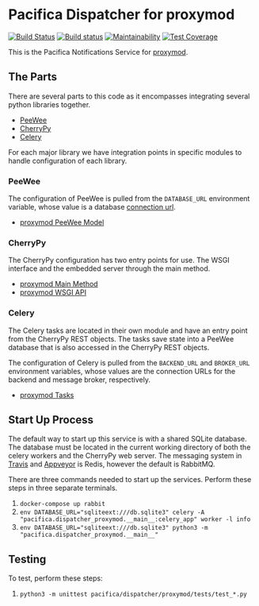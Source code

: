 # Pacifica Dispatcher for proxymod
[![Build Status](https://travis-ci.org/pacifica/pacifica-dispatcher-proxymod.svg?branch=master)](https://travis-ci.org/pacifica/pacifica-dispatcher-proxymod)
[![Build status](https://ci.appveyor.com/api/projects/status/eg2r1y37yvxi0b5p?svg=true)](https://ci.appveyor.com/project/dmlb2000/pacifica-proxymod)
[![Maintainability](https://api.codeclimate.com/v1/badges/f2dba248b1a7966e5a49/maintainability)](https://codeclimate.com/github/pacifica/pacifica-dispatcher-proxymod/maintainability)
[![Test Coverage](https://api.codeclimate.com/v1/badges/f2dba248b1a7966e5a49/test_coverage)](https://codeclimate.com/github/pacifica/pacifica-dispatcher-proxymod/test_coverage)

This is the Pacifica Notifications Service for [proxymod](https://github.com/IMMM-SFA/proxymod).

## The Parts

There are several parts to this code as it encompasses
integrating several python libraries together.

 * [PeeWee](http://docs.peewee-orm.com/en/latest/)
 * [CherryPy](https://cherrypy.org/)
 * [Celery](http://www.celeryproject.org/)

For each major library we have integration points in
specific modules to handle configuration of each library.

### PeeWee

The configuration of PeeWee is pulled from the `DATABASE_URL` environment variable,
whose value is a database [connection url](http://docs.peewee-orm.com/en/latest/peewee/database.html#connecting-using-a-database-url).

 * [proxymod PeeWee Model](pacifica/dispatcher/proxymod/__main__.py#L21)

### CherryPy

The CherryPy configuration has two entry points for use. The
WSGI interface and the embedded server through the main
method.

 * [proxymod Main Method](pacifica/dispatcher/proxymod/__main__.py#L29-L52)
 * [proxymod WSGI API](pacifica/dispatcher/proxymod/__main__.py#L27)

### Celery

The Celery tasks are located in their own module and have
an entry point from the CherryPy REST objects. The tasks
save state into a PeeWee database that is also accessed
in the CherryPy REST objects.

The configuration of Celery is pulled from the `BACKEND_URL` and `BROKER_URL`
environment variables, whose values are the connection URLs for the backend and
message broker, respectively.

 * [proxymod Tasks](pacifica/dispatcher/proxymod/__main__.py#L25)

## Start Up Process

The default way to start up this service is with a shared
SQLite database. The database must be located in the
current working directory of both the celery workers and
the CherryPy web server. The messaging system in
[Travis](.travis.yml) and [Appveyor](appveyor.yml) is
Redis, however the default is RabbitMQ.

There are three commands needed to start up the services.
Perform these steps in three separate terminals.

 1. `docker-compose up rabbit`
 2. `env DATABASE_URL="sqliteext:///db.sqlite3" celery -A "pacifica.dispatcher_proxymod.__main__:celery_app" worker -l info`
 3. `env DATABASE_URL="sqliteext:///db.sqlite3" python3 -m "pacifica.dispatcher_proxymod.__main__"`

## Testing

To test, perform these steps:

 1. `python3 -m unittest pacifica/dispatcher/proxymod/tests/test_*.py`
